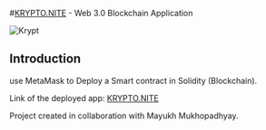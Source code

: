 #[KRYPTO.NITE](ephemeral-buttercream-402bfb.netlify.app/) - Web 3.0 Blockchain Application


![Krypt](https://iili.io/HjR9tKg.md.png)

## Introduction
use MetaMask to Deploy a Smart contract in Solidity (Blockchain).

Link of the deployed app: [KRYPTO.NITE](ephemeral-buttercream-402bfb.netlify.app/)




Project created in collaboration with Mayukh Mukhopadhyay.


